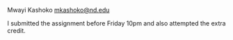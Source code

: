 Mwayi Kashoko
mkashoko@nd.edu

I submitted the assignment before Friday 10pm and also attempted the extra credit.
